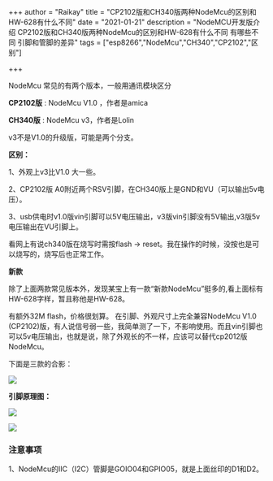 +++
author = "Raikay"
title = "CP2102版和CH340版两种NodeMcu的区别和HW-628有什么不同"
date = "2021-01-21"
description = "NodeMCU开发版介绍  CP2102版和CH340版两种NodeMcu的区别和HW-628有什么不同   有哪些不同  引脚和管脚的差异"
tags = ["esp8266","NodeMcu","CH340","CP2102","区别"]

+++

NodeMcu 常见的有两个版本，一般用通讯模块区分   

**CP2102版** : NodeMcu V1.0 ，作者是amica  

**CH340版** : NodeMcu v3，作者是Lolin  

v3不是V1.0的升级版，可能是两个分支。  

**区别：**  

1、外观上v3比V1.0 大一些。  

2、CP2102版 A0附近两个RSV引脚，在CH340版上是GND和VU（可以输出5v电压）。  

3、usb供电时v1.0版vin引脚可以5V电压输出，v3版vin引脚没有5V输出,v3版5v电压输出在VU引脚上。  

看网上有说ch340版在烧写时需按flash -> reset。我在操作的时候，没按也是可以烧写的，烧写后也正常工作。  

**新款**

除了上面两款常见版本外，发现某宝上有一款“新款NodeMcu”挺多的,看上面标有 HW-628字样，暂且称他是HW-628。  

有额外32M flash，价格很划算。  在引脚、外观尺寸上完全兼容NodeMcu V1.0 (CP2102)版，有人说信号弱一些，我简单测了一下，不影响使用。而且vin引脚也可以5v电压输出，也就是说，除了外观长的不一样，应该可以替代cp2012版NodeMcu。

下面是三款的合影：

![](https://raikay.coding.net/p/code/d/m1/git/raw/master/2021/01/21/20210121144425.jpg)





**引脚原理图：**

![](https://raikay.coding.net/p/code/d/m1/git/raw/master/2021/01/21/20210121143123.png)



  

![](https://raikay.coding.net/p/code/d/m1/git/raw/master/2021/01/21/20210121143159.png)

### 注意事项

1、NodeMcu的IIC（I2C）管脚是GOIO04和GPIO05，就是上面丝印的D1和D2。